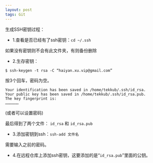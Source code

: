 ```yaml
---
layout: post
tags: Git
---
```


生成SSH密钥过程：

- 1.查看是否已经有了ssh密钥：`cd ~/.ssh`

如果没有密钥则不会有此文件夹，有则备份删除

- 2.生存密钥：

```
$ ssh-keygen -t rsa -C “haiyan.xu.vip@gmail.com”
```

按3个回车，密码为空。

```
Your identification has been saved in /home/tekkub/.ssh/id_rsa.
Your public key has been saved in /home/tekkub/.ssh/id_rsa.pub.
The key fingerprint is:
………………
```
(或者可以设置密码)

最后得到了两个文件： `id_rsa` 和 `id_rsa.pub`

- 3.添加密钥到ssh：`ssh-add 文件名`

需要输入之前的密码。

- 4.在远程仓库上添加ssh密钥，这要添加的是“`id_rsa.pub`”里面的公钥。
